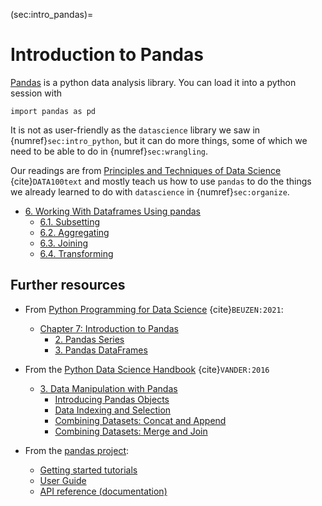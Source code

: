 (sec:intro_pandas)=
# Introduction to Pandas

[Pandas](https://pandas.pydata.org/) is a python data analysis library. 
You can load it into a python session with

    import pandas as pd
It is not as user-friendly as the `datascience` library we saw in {numref}`sec:intro_python`, but it can do more things, some of which we need to be able to do in {numref}`sec:wrangling`.

Our readings are from [Principles and Techniques of Data Science](http://www.textbook.ds100.org/) {cite}`DATA100text` and mostly teach us how to use `pandas` to do the things we already learned to do with `datascience` in {numref}`sec:organize`.
- [6. Working With Dataframes Using pandas](http://www.textbook.ds100.org/ch/06/pandas_intro.html)
  * [6.1. Subsetting](http://www.textbook.ds100.org/ch/06/pandas_subsetting.html)
  * [6.2. Aggregating](http://www.textbook.ds100.org/ch/06/pandas_aggregating.html)
  * [6.3. Joining](http://www.textbook.ds100.org/ch/06/pandas_joining.html)
  * [6.4. Transforming](http://www.textbook.ds100.org/ch/06/pandas_transforming.html)



## Further resources
* From [Python Programming for Data Science](https://www.tomasbeuzen.com/python-programming-for-data-science/README.html) {cite}`BEUZEN:2021`:
  * [Chapter 7: Introduction to Pandas](https://www.tomasbeuzen.com/python-programming-for-data-science/chapters/chapter7-pandas.html)
    * [2. Pandas Series](https://www.tomasbeuzen.com/python-programming-for-data-science/chapters/chapter7-pandas.html#pandas-series)
    * [3. Pandas DataFrames](https://www.tomasbeuzen.com/python-programming-for-data-science/chapters/chapter7-pandas.html#pandas-dataframes)
	
* From the [Python Data Science Handbook](https://jakevdp.github.io/PythonDataScienceHandbook/) {cite}`VANDER:2016`
  * [3. Data Manipulation with Pandas](https://jakevdp.github.io/PythonDataScienceHandbook/03.00-introduction-to-pandas.html)
    * [Introducing Pandas Objects](https://jakevdp.github.io/PythonDataScienceHandbook/03.01-introducing-pandas-objects.html)
    * [Data Indexing and Selection](https://jakevdp.github.io/PythonDataScienceHandbook/03.02-data-indexing-and-selection.html)
	* [Combining Datasets: Concat and Append](https://jakevdp.github.io/PythonDataScienceHandbook/03.06-concat-and-append.html)
	* [Combining Datasets: Merge and Join](https://jakevdp.github.io/PythonDataScienceHandbook/03.07-merge-and-join.html)


* From the [pandas project](https://pandas.pydata.org/):
  * [Getting started tutorials](https://pandas.pydata.org/docs/getting_started/intro_tutorials/)
  * [User Guide](https://pandas.pydata.org/docs/user_guide/index.html#user-guide)
  * [API reference (documentation)](https://pandas.pydata.org/docs/reference/index.html)
